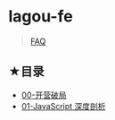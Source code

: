 # lagou-fe

> [FAQ](./faq.md)

## ★目录

- [00-开营破局](./01.md)
- [01-JavaScript 深度剖析](./01/README.md)


